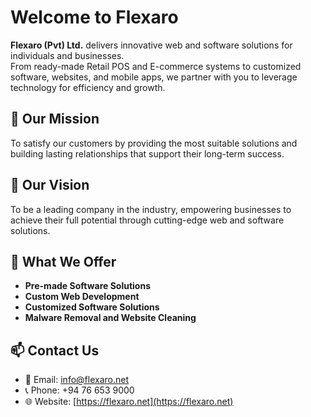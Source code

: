 # Welcome to Flexaro

**Flexaro (Pvt) Ltd.** delivers innovative web and software solutions for individuals and businesses.  
From ready-made Retail POS and E-commerce systems to customized software, websites, and mobile apps, we partner with you to leverage technology for efficiency and growth.

## 🚀 Our Mission

To satisfy our customers by providing the most suitable solutions and building lasting relationships that support their long-term success.

## 🌟 Our Vision

To be a leading company in the industry, empowering businesses to achieve their full potential through cutting-edge web and software solutions.

## 💼 What We Offer

- **Pre-made Software Solutions**
- **Custom Web Development**
- **Customized Software Solutions**
- **Malware Removal and Website Cleaning**

## 📫 Contact Us

- 📧 Email: info@flexaro.net
- 📞 Phone: +94 76 653 9000
- 🌐 Website: [https://flexaro.net](https://flexaro.net)
